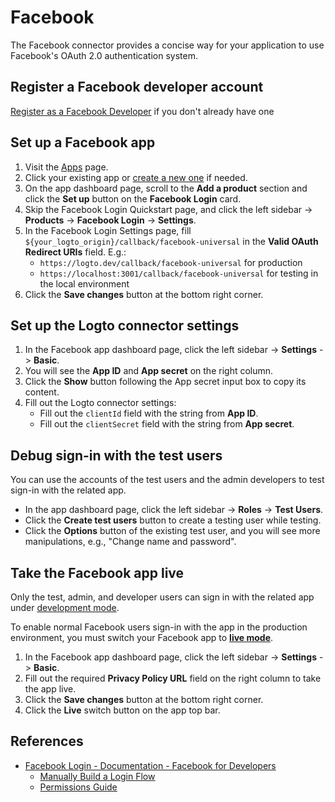 # Facebook

The Facebook connector provides a concise way for your application to use Facebook's OAuth 2.0 authentication system.

## Register a Facebook developer account

[Register as a Facebook Developer](https://developers.facebook.com/docs/development/register/) if you don't already have one

## Set up a Facebook app

1. Visit the [Apps](https://developers.facebook.com/apps) page.
2. Click your existing app or [create a new one](https://developers.facebook.com/docs/development/create-an-app) if needed.
3. On the app dashboard page, scroll to the **Add a product** section and click the **Set up** button on the **Facebook Login** card.
4. Skip the Facebook Login Quickstart page, and click the left sidebar -> **Products** -> **Facebook Login** -> **Settings**.
5. In the Facebook Login Settings page, fill `${your_logto_origin}/callback/facebook-universal` in the **Valid OAuth Redirect URIs** field. E.g.:
    - `https://logto.dev/callback/facebook-universal` for production
    - `https://localhost:3001/callback/facebook-universal` for testing in the local environment
6. Click the **Save changes** button at the bottom right corner.

## Set up the Logto connector settings

1. In the Facebook app dashboard page, click the left sidebar -> **Settings** -> **Basic**.
2. You will see the **App ID** and **App secret** on the right column.
3. Click the **Show** button following the App secret input box to copy its content.
4. Fill out the Logto connector settings:
    - Fill out the `clientId` field with the string from **App ID**.
    - Fill out the `clientSecret` field with the string from **App secret**.

## Debug sign-in with the test users

You can use the accounts of the test users and the admin developers to test sign-in with the related app.

- In the app dashboard page, click the left sidebar -> **Roles** -> **Test Users**.
- Click the **Create test users** button to create a testing user while testing.
- Click the **Options** button of the existing test user, and you will see more manipulations, e.g., "Change name and password".

## Take the Facebook app live

Only the test, admin, and developer users can sign in with the related app under [development mode](https://developers.facebook.com/docs/development/build-and-test/app-modes#development-mode).

To enable normal Facebook users sign-in with the app in the production environment, you must switch your Facebook app to **[live mode](https://developers.facebook.com/docs/development/build-and-test/app-modes#live-mode)**.

1. In the Facebook app dashboard page, click the left sidebar -> **Settings** -> **Basic**.
2. Fill out the required **Privacy Policy URL** field on the right column to take the app live.
3. Click the **Save changes** button at the bottom right corner.
4. Click the **Live** switch button on the app top bar.

## References

- [Facebook Login - Documentation - Facebook for Developers](https://developers.facebook.com/docs/facebook-login/)
    - [Manually Build a Login Flow](https://developers.facebook.com/docs/facebook-login/guides/advanced/manual-flow/)
    - [Permissions Guide](https://developers.facebook.com/docs/facebook-login/guides/permissions)
